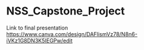 # NSS_Capstone_Project
Link to final presentation
https://www.canva.com/design/DAFlismVz78/N8n6-iVKz1G8DN3K5IEGPw/edit
